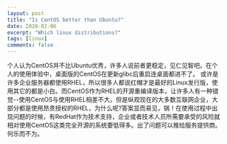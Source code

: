 ```yaml
---
layout: post
title: "Is CentOS better than Ubuntu?"
date: 2020-02-06
excerpt: "Which linux distributions?"
tags: [linux]
comments: false
---
```


个人认为CentOS并不比Ubuntu优秀，许多人说前者更稳定，见仁见智吧。在个人的使用体验中，桌面版的CentOS在更新glibc后重启连桌面都进不了。
或许是许多企业服务器都使用RHEL，所以很多人都说红帽才是最好的Linux发行版，使用其它的都是小白。而CentOS作为RHEL的开源重编译版本，让许多人有一种错觉--使用CentOS与使用RHEL相差不大。但是纵观现在的大多数互联网企业，大部分都是使用昂贵授权的RHEL，为什么呢?答案显而易见，锅！在使用过程中出现问题的时候，有RedHat作为技术支持，企业或者技术人员所需要承受的风险就相对使用CentOS这类完全开源的系统要低得多。出了问题可以推给服务提供商。何乐而不为。
